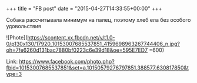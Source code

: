 +++
title = "FB post"
date = "2015-04-27T14:33:55+00:00"
+++

Собака рассчитывала минимум на палец, поэтому хлеб ела без особого удовольствия

![Phote](https://scontent.xx.fbcdn.net/v/t1.0-0/p130x130/17920_10153007685537851_4159698963267744406_n.jpg?oh=7fe6260d131bac7880bf0223c6e39d18&oe=595E7ED7 =600)


Link: https://www.facebook.com/photo.php?fbid=10153007685537851&set=a.10150579276797851.388577.630817850&type=3
